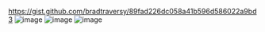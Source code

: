https://gist.github.com/bradtraversy/89fad226dc058a41b596d586022a9bd3
![image](https://user-images.githubusercontent.com/43849911/83745022-94bf3000-a67a-11ea-9502-02ab0dc34af8.png)
![image](https://user-images.githubusercontent.com/43849911/83726265-ea86de80-a660-11ea-9f7d-2e69327b884e.png)
![image](https://user-images.githubusercontent.com/43849911/83726627-6ed96180-a661-11ea-8c1a-0bab1e8e9df4.png)
